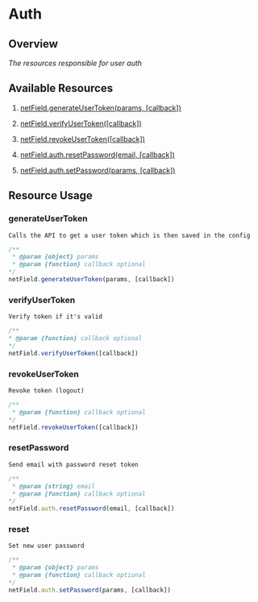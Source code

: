 # Auth

## Overview
*The resources responsible for user auth*

## Available Resources

1. [netField.generateUserToken(params, [callback])](#generateUserToken)

2. [netField.verifyUserToken([callback])](#verifyUserToken)

3. [netField.revokeUserToken([callback])](#revokeUserToken)

4. [netField.auth.resetPassword(email, [callback])](#resetPassword)

5. [netField.auth.setPassword(params, [callback])](#reset)


## Resource Usage

### generateUserToken

    Calls the API to get a user token which is then saved in the config

```javascript
/**
 * @param {object} params
 * @param {function} callback optional
*/
netField.generateUserToken(params, [callback])
```

### verifyUserToken

    Verify token if it's valid

```javascript
/**
* @param {function} callback optional
*/
netField.verifyUserToken([callback])
```

### revokeUserToken

    Revoke token (logout)

```javascript
/**
 * @param {function} callback optional
*/
netField.revokeUserToken([callback])
```

### resetPassword

    Send email with password reset token

```javascript
/**
 * @param {string} email
 * @param {function} callback optional
*/
netField.auth.resetPassword(email, [callback])
```

### reset

    Set new user password

```javascript
/**
 * @param {object} params
 * @param {function} callback optional
*/
netField.auth.setPassword(params, [callback])
```
